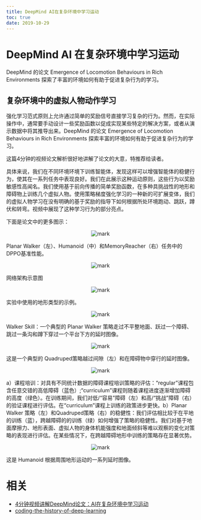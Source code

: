 ```yaml
---
title: DeepMind AI在复杂环境中学习运动
toc: true
date: 2019-10-29
---
```

# DeepMind AI 在复杂环境中学习运动


DeepMind 的论文 Emergence of Locomotion Behaviours in Rich Environments 探索了丰富的环境如何有助于促进复杂行为的学习。

## 复杂环境中的虚拟人物动作学习


强化学习范式原则上允许通过简单的奖励信号直接学习复杂的行为。然而，在实际操作中，通常要手动设计一些奖励函数以促成实现某些特定的解决方案，或者从演示数据中将其推导出来。DeepMind 的论文 Emergence of Locomotion Behaviours in Rich Environments 探索丰富的环境如何有助于促进复杂行为的学习。

这篇4分钟的视频论文解析很好地讲解了论文的大意，特推荐给读者。


具体来说，我们在不同环境环境下训练智能体，发现这样可以增强智能体的稳健行为，使其在一系列任务中表现良好。我们在此展示这种运动原则，这些行为以奖励敏感性高闻名。我们使用基于前向传播的简单奖励函数，在多种具挑战性的地形和障碍物上训练几个虚拟人物。使用策略梯度强化学习的一种新的可扩展变体，我们的虚拟人物学习在没有明确的基于奖励的指导下如何根据所处环境跑动、跳跃，蹲伏和转弯。视频中展现了这种学习行为的部分亮点。



下面是论文中的更多图示：



<center>

![mark](http://images.iterate.site/blog/image/20191024/fg0cj27QtFx4.png?imageslim)

</center>



Planar Walker（左）、Humanoid（中）和MemoryReacher（右）任务中的DPPO基准性能。



<center>

![mark](http://images.iterate.site/blog/image/20191024/j4Yw7Of0BBna.png?imageslim)

</center>

网络架构示意图



<center>

![mark](http://images.iterate.site/blog/image/20191024/cPjmecSnUzJ9.png?imageslim)

</center>

实验中使用的地形类型的示例。



<center>

![mark](http://images.iterate.site/blog/image/20191024/xjMm7cEKa2h8.png?imageslim)

</center>



Walker Skill：一个典型的 Planar Walker 策略走过不平整地面、跃过一个障碍、跳过一条沟和蹲下穿过一个平台下方的延时图像。



<center>

![mark](http://images.iterate.site/blog/image/20191024/oRfKXziO2wO5.png?imageslim)
</center>



这是一个典型的 Quadruped策略越过间隙（左）和在障碍物中穿行的延时图像。



<center>

![mark](http://images.iterate.site/blog/image/20191024/QxzAnNAt9ujm.png?imageslim)

</center>



a）课程培训：对具有不同统计数据的障碍课程培训策略的评估：“regular”课程包含任意交错的高低障碍（蓝色）;“curriculum”课程则随着课程进度逐渐增加障碍的高度（绿色）。在训练期间，我们对低/“容易”障碍（左）和高/“挑战”障碍（右）的验证课程进行评估。在“curriculum”课程上训练的政策进步更快。b）Planar  Walker 策略（左）和Quadruped策略（右）的稳健性：我们评估相比较于在平地的训练（蓝），跨越障碍的的训练（绿）如何增强了策略的稳健性。我们对基于地面摩擦力、地形表面、虚拟人物的身体机能强度和地面倾斜等难以观察的变化对策略的表现进行评估。在某些情况下，在跨越障碍地形中训练的策略存在显著优势。

<center>

![mark](http://images.iterate.site/blog/image/20191024/Pn0t8c36mb5p.png?imageslim)

</center>

这是 Humanoid 根据周围地形运动的一系列延时图像。



# 相关

- [4分钟视频讲解DeepMind论文：AI在复杂环境中学习运动](https://mp.weixin.qq.com/s?__biz=MzI3MTA0MTk1MA==&mid=2652005173&idx=5&sn=18e9610b572e4ad9b24125c8c79c2aec&chksm=f12117c4c6569ed28749478b5b8bef118dd1b0f19e159cb8bb93290f33603e52542542ec4ff2&mpshare=1&scene=1&srcid=09238sKA2YKvLbytUdYmolly#rd)
- [coding-the-history-of-deep-learning](http://blog.floydhub.com/coding-the-history-of-deep-learning/)
